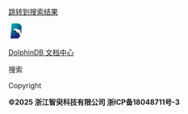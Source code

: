 [跳转到搜索结果](#results)

[![  DolphinDB 文档中心  ](logo.png)](https://dolphindb.cn/)

[DolphinDB 文档中心](index.html)

搜索

Copyright

**©2025 浙江智臾科技有限公司 浙ICP备18048711号-3**
